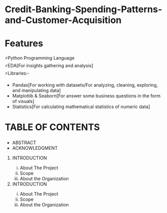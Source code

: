 # Credit-Banking-Spending-Patterns-and-Customer-Acquisition

# Features
⚡Python Programming Language<br>
⚡EDA[For insights gathering and analysis]<br>
⚡Libraries:- 
    <ul>
           <li>Pandas[For working with datasets/For analyzing, cleaning, exploring, and manipulating data]</li>
           <li>Matplotlib & Seaborn[For answer some business questions in the form of visuals]</li>
           <li>Statistics[For calculating  mathematical statistics of numeric data]</li>
    </ul> 
# TABLE OF CONTENTS
<ul>
    <li><h3></h3>ABSTRACT</h3></li>
    <li>ACKNOWLEDGMENT</li>
</ul>
<ol><li>INTRODUCTION</li>
    <ol type="i">
      <li>About The Project</li>
      <li>Scope</li>
      <li>About the Organization</li>
    </ol>
    <li>INTRODUCTION</li>
    <ol type="i">
      <li>About The Project</li>
      <li>Scope</li>
      <li>About the Organization</li>
    </ol>
</ol>

             

